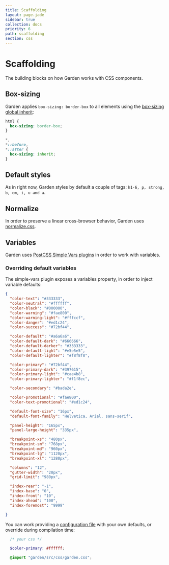 ```yaml
---
title: Scaffolding
layout: page.jade
sidebar: true
collection: docs
priority: 6
path: scaffolding
section: css
---
```


# Scaffolding
<p class="lead">The building blocks on how Garden works with CSS components.</p>

## Box-sizing
Garden applies `box-sizing: border-box` to all elements using the [box-sizing global inherit](http://www.paulirish.com/2012/box-sizing-border-box-ftw/):

```css
html {
  box-sizing: border-box;
}

*,
*::before,
*::after {
  box-sizing: inherit;
}
```

## Default styles
As in right now, Garden styles by default a couple of tags: `h1-6, p, strong, b, em, i, u and a`.

## Normalize
In order to preserve a linear cross-browser behavior, Garden uses [normalize.css](http://necolas.github.io/normalize.css/).

## Variables
Garden uses [PostCSS Simple Vars plugins](https://github.com/postcss/postcss-simple-vars) in order to work with variables.

### Overriding default variables
The simple-vars plugin exposes a variables property, in order to inject variable defaults:

```json
{
  "color-text": "#333333",
  "color-neutral": "#ffffff",
  "color-black": "#000000",
  "color-warning": "#fae800",
  "color-warning-light": "#fffccf",
  "color-danger": "#ed1c24",
  "color-success": "#72bf44",

  "color-default": "#a6a6a6",
  "color-default-dark": "#666666",
  "color-default-darker": "#333333",
  "color-default-light": "#e5e5e5",
  "color-default-lighter": "#f8f8f8",

  "color-primary": "#72bf44",
  "color-primary-dark": "#397615",
  "color-primary-light": "#cae4b8",
  "color-primary-lighter": "#f1f8ec",

  "color-secondary": "#bada2e",

  "color-promotional": "#fae800",
  "color-text-promotional": "#ed1c24",

  "default-font-size": "16px",
  "default-font-family": "Helvetica, Arial, sans-serif",

  "panel-height": "165px",
  "panel-large-height": "335px",

  "breakpoint-xs": "480px",
  "breakpoint-sm": "768px",
  "breakpoint-md": "960px",
  "breakpoint-lg": "1120px",
  "breakpoint-xl": "1280px",

  "columns": "12",
  "gutter-width": "20px",
  "grid-limit": "980px",

  "index-rear": "-1",
  "index-base": "0",
  "index-front": "10",
  "index-ahead": "100",
  "index-foremost": "9999"

}
```

You can work providing a [configuration file](https://github.com/leroy-merlin-br/garden/blob/master/src/css/defaults.json) with your own defaults, or override during compilation time:

```scss
  /* your css */

  $color-primary: #ffffff;

  @import "garden/src/css/garden.css";
```
